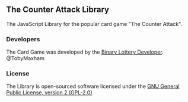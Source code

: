## The Counter Attack Library
The JavaScript Library for the popular card game "The Counter Attack".


### Developers

The Card Game was developed by the [Binary Lottery Developer](http://binärlotto.de).
@TobyMaxham


### License

The Library is open-sourced software licensed under the [GNU General Public License, version 2 (GPL-2.0)](http://opensource.org/licenses/GPL-2.0)
